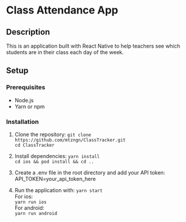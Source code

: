 # Class Attendance App

## Description

This is an application built with React Native to help teachers see which students are in their class each day of the week.

## Setup

### Prerequisites

- Node.js
- Yarn or npm

### Installation

1. Clone the repository:
   `git clone https://github.com/mtzngn/ClassTracker.git`<br>
   `cd ClassTracker`

2. Install dependencies:
   `yarn install`<br>
   `cd ios && pod install && cd ..`

3. Create a .env file in the root directory and add your API token:
   API_TOKEN=your_api_token_here

4. Run the application with:
   `yarn start`<br>
   For ios:<br>
   `yarn run ios`<br>
   For android:<br>
   `yarn run android`
